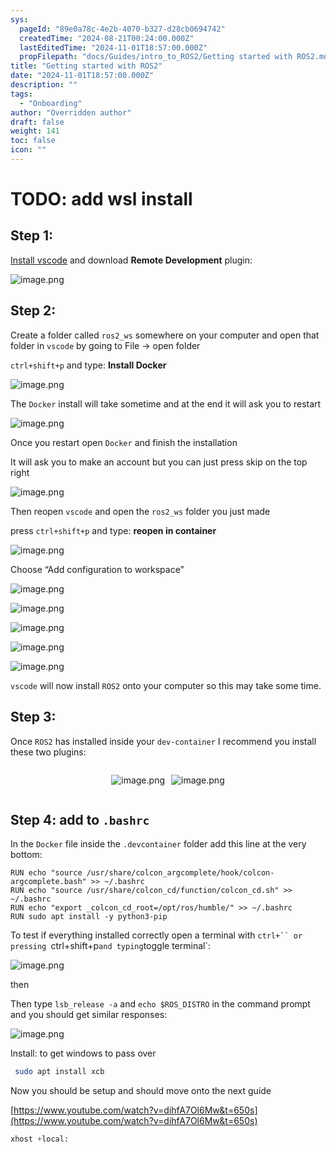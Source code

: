 ```yaml
---
sys:
  pageId: "89e0a78c-4e2b-4070-b327-d28cb0694742"
  createdTime: "2024-08-21T00:24:00.000Z"
  lastEditedTime: "2024-11-01T18:57:00.000Z"
  propFilepath: "docs/Guides/intro_to_ROS2/Getting started with ROS2.md"
title: "Getting started with ROS2"
date: "2024-11-01T18:57:00.000Z"
description: ""
tags:
  - "Onboarding"
author: "Overridden author"
draft: false
weight: 141
toc: false
icon: ""
---
```


# TODO: add wsl install

## Step 1:

[Install vscode](https://code.visualstudio.com/download) and download **Remote Development** plugin:

![image.png](https://prod-files-secure.s3.us-west-2.amazonaws.com/d518164a-d88e-44d1-a4ee-3adb3bd8bce0/efb52993-1881-4a40-b95e-6f020334f022/image.png?X-Amz-Algorithm=AWS4-HMAC-SHA256&X-Amz-Content-Sha256=UNSIGNED-PAYLOAD&X-Amz-Credential=ASIAZI2LB4663NS7ZGPO%2F20250504%2Fus-west-2%2Fs3%2Faws4_request&X-Amz-Date=20250504T170407Z&X-Amz-Expires=3600&X-Amz-Security-Token=IQoJb3JpZ2luX2VjEG8aCXVzLXdlc3QtMiJHMEUCIQC9ny6UepOO4001AQAf8RVvUBPAyXShF719tOYMKX3QwgIgVlSEY%2F8h0Ux1dVVlG0v4TFbWKUfUXXx3hjIvJiXp6uEq%2FwMIGBAAGgw2Mzc0MjMxODM4MDUiDHMm0aCkwpZOCY3umSrcA9biYyvvCHWnjU8jifkQiV3iQpooc1W6eW85P%2FT5p1yx%2Bfg5lldzVGI6Hi6ehAtG%2FkpBlaGGHnpL5OiOFcb8SQsJ1ViCSCVgBSMyhrT21cym%2FvK6CetqWSH2V2BuCIocYEePvEefbxu%2FDye%2Fze8gXbMxOTjohvl0nyrhE%2Bsx1fYz04e8o%2FoSpsqIg2oY16waYk%2FKNsgGruque89LKOCkDb2u4ZR3atexU9eXDdV3WMYFJOYkbG4x39kll8fFNe1Q%2BwkPO1jpq20XWrXIYIDVX%2Fa5h4B7lzyEhwzMdUDdZqLch%2FG0si%2Fb32R%2BhLBPln%2BhVCkXrbZNpWcDtc8sHE%2BIXzkvm%2B7ETaTlikQxt7Z2U52FVTd4gRDJ%2FJOKGYuAnsdRBIHbsosOipKDDZM46IgKIzfILz9LaJd3wzrQsfquUtvmKJrYZ5yoY%2BZe9m8ubyqUBp1BVpAPl%2Bj0tTJGm5Pd86Qg6FQcO4vF4HnTpbq%2F7qBt5sQlMhBAwBhuueZCTDW%2B9aF5DHXo7%2BVtZ9TF5Itiu8gbbTxpHlAD9XcI9uuOKz95rrU2%2BADPyx88AwmehGkGjAoed2I3%2BHxlC8OWLxV06JbkLKKlcPDiE30mk4B5jNncIktJC2Mu7e5QZU20MISI3sAGOqUB8a2dz%2BX3HWELD0oMVzz3w2gZwjvLkoQe%2B%2FRDGElViVLsq7jRnyg9B%2FmgcNTFqluzgbZsv1raBc40S21FsJQ89o%2FFxl8NTb1A4PiDG%2FkVZV4JEAm6RZy5UF%2BJ4yfDbqK17EyItp1uV9yOwKwBAx6cNfgkXA15Kl6Kc0Hk5ERXnCv8AZnp7TTUluVyjKge3PEn7eGSCIxd%2Bk4bbxtSmP4huZVuNPXe&X-Amz-Signature=8c5623e85688206050ffd4990ba8d208414f973e0a4480243b89d046dbfc55bd&X-Amz-SignedHeaders=host&x-id=GetObject)

## Step 2:

Create a folder called `ros2_ws` somewhere on your computer and open that folder in `vscode` by going to File → open folder 

`ctrl+shift+p` and type: **Install Docker**

![image.png](https://prod-files-secure.s3.us-west-2.amazonaws.com/d518164a-d88e-44d1-a4ee-3adb3bd8bce0/2269dc0e-1cd5-47ff-bceb-c04ad9b2eab0/image.png?X-Amz-Algorithm=AWS4-HMAC-SHA256&X-Amz-Content-Sha256=UNSIGNED-PAYLOAD&X-Amz-Credential=ASIAZI2LB4663NS7ZGPO%2F20250504%2Fus-west-2%2Fs3%2Faws4_request&X-Amz-Date=20250504T170407Z&X-Amz-Expires=3600&X-Amz-Security-Token=IQoJb3JpZ2luX2VjEG8aCXVzLXdlc3QtMiJHMEUCIQC9ny6UepOO4001AQAf8RVvUBPAyXShF719tOYMKX3QwgIgVlSEY%2F8h0Ux1dVVlG0v4TFbWKUfUXXx3hjIvJiXp6uEq%2FwMIGBAAGgw2Mzc0MjMxODM4MDUiDHMm0aCkwpZOCY3umSrcA9biYyvvCHWnjU8jifkQiV3iQpooc1W6eW85P%2FT5p1yx%2Bfg5lldzVGI6Hi6ehAtG%2FkpBlaGGHnpL5OiOFcb8SQsJ1ViCSCVgBSMyhrT21cym%2FvK6CetqWSH2V2BuCIocYEePvEefbxu%2FDye%2Fze8gXbMxOTjohvl0nyrhE%2Bsx1fYz04e8o%2FoSpsqIg2oY16waYk%2FKNsgGruque89LKOCkDb2u4ZR3atexU9eXDdV3WMYFJOYkbG4x39kll8fFNe1Q%2BwkPO1jpq20XWrXIYIDVX%2Fa5h4B7lzyEhwzMdUDdZqLch%2FG0si%2Fb32R%2BhLBPln%2BhVCkXrbZNpWcDtc8sHE%2BIXzkvm%2B7ETaTlikQxt7Z2U52FVTd4gRDJ%2FJOKGYuAnsdRBIHbsosOipKDDZM46IgKIzfILz9LaJd3wzrQsfquUtvmKJrYZ5yoY%2BZe9m8ubyqUBp1BVpAPl%2Bj0tTJGm5Pd86Qg6FQcO4vF4HnTpbq%2F7qBt5sQlMhBAwBhuueZCTDW%2B9aF5DHXo7%2BVtZ9TF5Itiu8gbbTxpHlAD9XcI9uuOKz95rrU2%2BADPyx88AwmehGkGjAoed2I3%2BHxlC8OWLxV06JbkLKKlcPDiE30mk4B5jNncIktJC2Mu7e5QZU20MISI3sAGOqUB8a2dz%2BX3HWELD0oMVzz3w2gZwjvLkoQe%2B%2FRDGElViVLsq7jRnyg9B%2FmgcNTFqluzgbZsv1raBc40S21FsJQ89o%2FFxl8NTb1A4PiDG%2FkVZV4JEAm6RZy5UF%2BJ4yfDbqK17EyItp1uV9yOwKwBAx6cNfgkXA15Kl6Kc0Hk5ERXnCv8AZnp7TTUluVyjKge3PEn7eGSCIxd%2Bk4bbxtSmP4huZVuNPXe&X-Amz-Signature=f82fc9da0982d0c3157c842c649785862b355bb9f08a95899dd0508f3bb049a3&X-Amz-SignedHeaders=host&x-id=GetObject)

The `Docker` install will take sometime and at the end it will ask you to restart

![image.png](https://prod-files-secure.s3.us-west-2.amazonaws.com/d518164a-d88e-44d1-a4ee-3adb3bd8bce0/ed233f78-be33-4b1f-b89c-9c346c0e961e/image.png?X-Amz-Algorithm=AWS4-HMAC-SHA256&X-Amz-Content-Sha256=UNSIGNED-PAYLOAD&X-Amz-Credential=ASIAZI2LB4663NS7ZGPO%2F20250504%2Fus-west-2%2Fs3%2Faws4_request&X-Amz-Date=20250504T170407Z&X-Amz-Expires=3600&X-Amz-Security-Token=IQoJb3JpZ2luX2VjEG8aCXVzLXdlc3QtMiJHMEUCIQC9ny6UepOO4001AQAf8RVvUBPAyXShF719tOYMKX3QwgIgVlSEY%2F8h0Ux1dVVlG0v4TFbWKUfUXXx3hjIvJiXp6uEq%2FwMIGBAAGgw2Mzc0MjMxODM4MDUiDHMm0aCkwpZOCY3umSrcA9biYyvvCHWnjU8jifkQiV3iQpooc1W6eW85P%2FT5p1yx%2Bfg5lldzVGI6Hi6ehAtG%2FkpBlaGGHnpL5OiOFcb8SQsJ1ViCSCVgBSMyhrT21cym%2FvK6CetqWSH2V2BuCIocYEePvEefbxu%2FDye%2Fze8gXbMxOTjohvl0nyrhE%2Bsx1fYz04e8o%2FoSpsqIg2oY16waYk%2FKNsgGruque89LKOCkDb2u4ZR3atexU9eXDdV3WMYFJOYkbG4x39kll8fFNe1Q%2BwkPO1jpq20XWrXIYIDVX%2Fa5h4B7lzyEhwzMdUDdZqLch%2FG0si%2Fb32R%2BhLBPln%2BhVCkXrbZNpWcDtc8sHE%2BIXzkvm%2B7ETaTlikQxt7Z2U52FVTd4gRDJ%2FJOKGYuAnsdRBIHbsosOipKDDZM46IgKIzfILz9LaJd3wzrQsfquUtvmKJrYZ5yoY%2BZe9m8ubyqUBp1BVpAPl%2Bj0tTJGm5Pd86Qg6FQcO4vF4HnTpbq%2F7qBt5sQlMhBAwBhuueZCTDW%2B9aF5DHXo7%2BVtZ9TF5Itiu8gbbTxpHlAD9XcI9uuOKz95rrU2%2BADPyx88AwmehGkGjAoed2I3%2BHxlC8OWLxV06JbkLKKlcPDiE30mk4B5jNncIktJC2Mu7e5QZU20MISI3sAGOqUB8a2dz%2BX3HWELD0oMVzz3w2gZwjvLkoQe%2B%2FRDGElViVLsq7jRnyg9B%2FmgcNTFqluzgbZsv1raBc40S21FsJQ89o%2FFxl8NTb1A4PiDG%2FkVZV4JEAm6RZy5UF%2BJ4yfDbqK17EyItp1uV9yOwKwBAx6cNfgkXA15Kl6Kc0Hk5ERXnCv8AZnp7TTUluVyjKge3PEn7eGSCIxd%2Bk4bbxtSmP4huZVuNPXe&X-Amz-Signature=b2abdd7b2ea27d6e7f5b98468525fb1b97686f3f2c24618c7b1aeb479e5ee64c&X-Amz-SignedHeaders=host&x-id=GetObject)

Once you restart open `Docker` and finish the installation

It will ask you to make an account but you can just press skip on the top right

![image.png](https://prod-files-secure.s3.us-west-2.amazonaws.com/d518164a-d88e-44d1-a4ee-3adb3bd8bce0/21010ad9-1659-4fd9-9f59-9932a09b2a3d/image.png?X-Amz-Algorithm=AWS4-HMAC-SHA256&X-Amz-Content-Sha256=UNSIGNED-PAYLOAD&X-Amz-Credential=ASIAZI2LB4663NS7ZGPO%2F20250504%2Fus-west-2%2Fs3%2Faws4_request&X-Amz-Date=20250504T170407Z&X-Amz-Expires=3600&X-Amz-Security-Token=IQoJb3JpZ2luX2VjEG8aCXVzLXdlc3QtMiJHMEUCIQC9ny6UepOO4001AQAf8RVvUBPAyXShF719tOYMKX3QwgIgVlSEY%2F8h0Ux1dVVlG0v4TFbWKUfUXXx3hjIvJiXp6uEq%2FwMIGBAAGgw2Mzc0MjMxODM4MDUiDHMm0aCkwpZOCY3umSrcA9biYyvvCHWnjU8jifkQiV3iQpooc1W6eW85P%2FT5p1yx%2Bfg5lldzVGI6Hi6ehAtG%2FkpBlaGGHnpL5OiOFcb8SQsJ1ViCSCVgBSMyhrT21cym%2FvK6CetqWSH2V2BuCIocYEePvEefbxu%2FDye%2Fze8gXbMxOTjohvl0nyrhE%2Bsx1fYz04e8o%2FoSpsqIg2oY16waYk%2FKNsgGruque89LKOCkDb2u4ZR3atexU9eXDdV3WMYFJOYkbG4x39kll8fFNe1Q%2BwkPO1jpq20XWrXIYIDVX%2Fa5h4B7lzyEhwzMdUDdZqLch%2FG0si%2Fb32R%2BhLBPln%2BhVCkXrbZNpWcDtc8sHE%2BIXzkvm%2B7ETaTlikQxt7Z2U52FVTd4gRDJ%2FJOKGYuAnsdRBIHbsosOipKDDZM46IgKIzfILz9LaJd3wzrQsfquUtvmKJrYZ5yoY%2BZe9m8ubyqUBp1BVpAPl%2Bj0tTJGm5Pd86Qg6FQcO4vF4HnTpbq%2F7qBt5sQlMhBAwBhuueZCTDW%2B9aF5DHXo7%2BVtZ9TF5Itiu8gbbTxpHlAD9XcI9uuOKz95rrU2%2BADPyx88AwmehGkGjAoed2I3%2BHxlC8OWLxV06JbkLKKlcPDiE30mk4B5jNncIktJC2Mu7e5QZU20MISI3sAGOqUB8a2dz%2BX3HWELD0oMVzz3w2gZwjvLkoQe%2B%2FRDGElViVLsq7jRnyg9B%2FmgcNTFqluzgbZsv1raBc40S21FsJQ89o%2FFxl8NTb1A4PiDG%2FkVZV4JEAm6RZy5UF%2BJ4yfDbqK17EyItp1uV9yOwKwBAx6cNfgkXA15Kl6Kc0Hk5ERXnCv8AZnp7TTUluVyjKge3PEn7eGSCIxd%2Bk4bbxtSmP4huZVuNPXe&X-Amz-Signature=28df61075c012672421e6ed011167530eca1a42dfb877a249e98f547b0211bd3&X-Amz-SignedHeaders=host&x-id=GetObject)

Then reopen `vscode` and open the `ros2_ws` folder you just made

press `ctrl+shift+p` and type: **reopen in container**

![image.png](https://prod-files-secure.s3.us-west-2.amazonaws.com/d518164a-d88e-44d1-a4ee-3adb3bd8bce0/4e93b8c2-41ad-488c-8095-c74205196118/image.png?X-Amz-Algorithm=AWS4-HMAC-SHA256&X-Amz-Content-Sha256=UNSIGNED-PAYLOAD&X-Amz-Credential=ASIAZI2LB4663NS7ZGPO%2F20250504%2Fus-west-2%2Fs3%2Faws4_request&X-Amz-Date=20250504T170407Z&X-Amz-Expires=3600&X-Amz-Security-Token=IQoJb3JpZ2luX2VjEG8aCXVzLXdlc3QtMiJHMEUCIQC9ny6UepOO4001AQAf8RVvUBPAyXShF719tOYMKX3QwgIgVlSEY%2F8h0Ux1dVVlG0v4TFbWKUfUXXx3hjIvJiXp6uEq%2FwMIGBAAGgw2Mzc0MjMxODM4MDUiDHMm0aCkwpZOCY3umSrcA9biYyvvCHWnjU8jifkQiV3iQpooc1W6eW85P%2FT5p1yx%2Bfg5lldzVGI6Hi6ehAtG%2FkpBlaGGHnpL5OiOFcb8SQsJ1ViCSCVgBSMyhrT21cym%2FvK6CetqWSH2V2BuCIocYEePvEefbxu%2FDye%2Fze8gXbMxOTjohvl0nyrhE%2Bsx1fYz04e8o%2FoSpsqIg2oY16waYk%2FKNsgGruque89LKOCkDb2u4ZR3atexU9eXDdV3WMYFJOYkbG4x39kll8fFNe1Q%2BwkPO1jpq20XWrXIYIDVX%2Fa5h4B7lzyEhwzMdUDdZqLch%2FG0si%2Fb32R%2BhLBPln%2BhVCkXrbZNpWcDtc8sHE%2BIXzkvm%2B7ETaTlikQxt7Z2U52FVTd4gRDJ%2FJOKGYuAnsdRBIHbsosOipKDDZM46IgKIzfILz9LaJd3wzrQsfquUtvmKJrYZ5yoY%2BZe9m8ubyqUBp1BVpAPl%2Bj0tTJGm5Pd86Qg6FQcO4vF4HnTpbq%2F7qBt5sQlMhBAwBhuueZCTDW%2B9aF5DHXo7%2BVtZ9TF5Itiu8gbbTxpHlAD9XcI9uuOKz95rrU2%2BADPyx88AwmehGkGjAoed2I3%2BHxlC8OWLxV06JbkLKKlcPDiE30mk4B5jNncIktJC2Mu7e5QZU20MISI3sAGOqUB8a2dz%2BX3HWELD0oMVzz3w2gZwjvLkoQe%2B%2FRDGElViVLsq7jRnyg9B%2FmgcNTFqluzgbZsv1raBc40S21FsJQ89o%2FFxl8NTb1A4PiDG%2FkVZV4JEAm6RZy5UF%2BJ4yfDbqK17EyItp1uV9yOwKwBAx6cNfgkXA15Kl6Kc0Hk5ERXnCv8AZnp7TTUluVyjKge3PEn7eGSCIxd%2Bk4bbxtSmP4huZVuNPXe&X-Amz-Signature=f155e8a18ac2b122fd1fabaab69cd0a1f00ce6d2aee73030e6d6e3bac66c0358&X-Amz-SignedHeaders=host&x-id=GetObject)

Choose “Add configuration to workspace”

![image.png](https://prod-files-secure.s3.us-west-2.amazonaws.com/d518164a-d88e-44d1-a4ee-3adb3bd8bce0/9560b282-5060-4989-ba37-97e7b2c22476/image.png?X-Amz-Algorithm=AWS4-HMAC-SHA256&X-Amz-Content-Sha256=UNSIGNED-PAYLOAD&X-Amz-Credential=ASIAZI2LB4663NS7ZGPO%2F20250504%2Fus-west-2%2Fs3%2Faws4_request&X-Amz-Date=20250504T170407Z&X-Amz-Expires=3600&X-Amz-Security-Token=IQoJb3JpZ2luX2VjEG8aCXVzLXdlc3QtMiJHMEUCIQC9ny6UepOO4001AQAf8RVvUBPAyXShF719tOYMKX3QwgIgVlSEY%2F8h0Ux1dVVlG0v4TFbWKUfUXXx3hjIvJiXp6uEq%2FwMIGBAAGgw2Mzc0MjMxODM4MDUiDHMm0aCkwpZOCY3umSrcA9biYyvvCHWnjU8jifkQiV3iQpooc1W6eW85P%2FT5p1yx%2Bfg5lldzVGI6Hi6ehAtG%2FkpBlaGGHnpL5OiOFcb8SQsJ1ViCSCVgBSMyhrT21cym%2FvK6CetqWSH2V2BuCIocYEePvEefbxu%2FDye%2Fze8gXbMxOTjohvl0nyrhE%2Bsx1fYz04e8o%2FoSpsqIg2oY16waYk%2FKNsgGruque89LKOCkDb2u4ZR3atexU9eXDdV3WMYFJOYkbG4x39kll8fFNe1Q%2BwkPO1jpq20XWrXIYIDVX%2Fa5h4B7lzyEhwzMdUDdZqLch%2FG0si%2Fb32R%2BhLBPln%2BhVCkXrbZNpWcDtc8sHE%2BIXzkvm%2B7ETaTlikQxt7Z2U52FVTd4gRDJ%2FJOKGYuAnsdRBIHbsosOipKDDZM46IgKIzfILz9LaJd3wzrQsfquUtvmKJrYZ5yoY%2BZe9m8ubyqUBp1BVpAPl%2Bj0tTJGm5Pd86Qg6FQcO4vF4HnTpbq%2F7qBt5sQlMhBAwBhuueZCTDW%2B9aF5DHXo7%2BVtZ9TF5Itiu8gbbTxpHlAD9XcI9uuOKz95rrU2%2BADPyx88AwmehGkGjAoed2I3%2BHxlC8OWLxV06JbkLKKlcPDiE30mk4B5jNncIktJC2Mu7e5QZU20MISI3sAGOqUB8a2dz%2BX3HWELD0oMVzz3w2gZwjvLkoQe%2B%2FRDGElViVLsq7jRnyg9B%2FmgcNTFqluzgbZsv1raBc40S21FsJQ89o%2FFxl8NTb1A4PiDG%2FkVZV4JEAm6RZy5UF%2BJ4yfDbqK17EyItp1uV9yOwKwBAx6cNfgkXA15Kl6Kc0Hk5ERXnCv8AZnp7TTUluVyjKge3PEn7eGSCIxd%2Bk4bbxtSmP4huZVuNPXe&X-Amz-Signature=c2736211f0bdc2537c3d3d5da32379a68909398125874e6785e37bd577ef0886&X-Amz-SignedHeaders=host&x-id=GetObject)

![image.png](https://prod-files-secure.s3.us-west-2.amazonaws.com/d518164a-d88e-44d1-a4ee-3adb3bd8bce0/2ee63f81-886b-48e8-a553-dc6e5eac99e4/image.png?X-Amz-Algorithm=AWS4-HMAC-SHA256&X-Amz-Content-Sha256=UNSIGNED-PAYLOAD&X-Amz-Credential=ASIAZI2LB4663NS7ZGPO%2F20250504%2Fus-west-2%2Fs3%2Faws4_request&X-Amz-Date=20250504T170407Z&X-Amz-Expires=3600&X-Amz-Security-Token=IQoJb3JpZ2luX2VjEG8aCXVzLXdlc3QtMiJHMEUCIQC9ny6UepOO4001AQAf8RVvUBPAyXShF719tOYMKX3QwgIgVlSEY%2F8h0Ux1dVVlG0v4TFbWKUfUXXx3hjIvJiXp6uEq%2FwMIGBAAGgw2Mzc0MjMxODM4MDUiDHMm0aCkwpZOCY3umSrcA9biYyvvCHWnjU8jifkQiV3iQpooc1W6eW85P%2FT5p1yx%2Bfg5lldzVGI6Hi6ehAtG%2FkpBlaGGHnpL5OiOFcb8SQsJ1ViCSCVgBSMyhrT21cym%2FvK6CetqWSH2V2BuCIocYEePvEefbxu%2FDye%2Fze8gXbMxOTjohvl0nyrhE%2Bsx1fYz04e8o%2FoSpsqIg2oY16waYk%2FKNsgGruque89LKOCkDb2u4ZR3atexU9eXDdV3WMYFJOYkbG4x39kll8fFNe1Q%2BwkPO1jpq20XWrXIYIDVX%2Fa5h4B7lzyEhwzMdUDdZqLch%2FG0si%2Fb32R%2BhLBPln%2BhVCkXrbZNpWcDtc8sHE%2BIXzkvm%2B7ETaTlikQxt7Z2U52FVTd4gRDJ%2FJOKGYuAnsdRBIHbsosOipKDDZM46IgKIzfILz9LaJd3wzrQsfquUtvmKJrYZ5yoY%2BZe9m8ubyqUBp1BVpAPl%2Bj0tTJGm5Pd86Qg6FQcO4vF4HnTpbq%2F7qBt5sQlMhBAwBhuueZCTDW%2B9aF5DHXo7%2BVtZ9TF5Itiu8gbbTxpHlAD9XcI9uuOKz95rrU2%2BADPyx88AwmehGkGjAoed2I3%2BHxlC8OWLxV06JbkLKKlcPDiE30mk4B5jNncIktJC2Mu7e5QZU20MISI3sAGOqUB8a2dz%2BX3HWELD0oMVzz3w2gZwjvLkoQe%2B%2FRDGElViVLsq7jRnyg9B%2FmgcNTFqluzgbZsv1raBc40S21FsJQ89o%2FFxl8NTb1A4PiDG%2FkVZV4JEAm6RZy5UF%2BJ4yfDbqK17EyItp1uV9yOwKwBAx6cNfgkXA15Kl6Kc0Hk5ERXnCv8AZnp7TTUluVyjKge3PEn7eGSCIxd%2Bk4bbxtSmP4huZVuNPXe&X-Amz-Signature=40e04efd4798f0ca24cb4933ab7ec4fc988bb5915bafe36c4e13da9c87ce7d34&X-Amz-SignedHeaders=host&x-id=GetObject)

![image.png](https://prod-files-secure.s3.us-west-2.amazonaws.com/d518164a-d88e-44d1-a4ee-3adb3bd8bce0/ae1580b2-b048-407e-aed9-b584224a7a04/image.png?X-Amz-Algorithm=AWS4-HMAC-SHA256&X-Amz-Content-Sha256=UNSIGNED-PAYLOAD&X-Amz-Credential=ASIAZI2LB4663NS7ZGPO%2F20250504%2Fus-west-2%2Fs3%2Faws4_request&X-Amz-Date=20250504T170407Z&X-Amz-Expires=3600&X-Amz-Security-Token=IQoJb3JpZ2luX2VjEG8aCXVzLXdlc3QtMiJHMEUCIQC9ny6UepOO4001AQAf8RVvUBPAyXShF719tOYMKX3QwgIgVlSEY%2F8h0Ux1dVVlG0v4TFbWKUfUXXx3hjIvJiXp6uEq%2FwMIGBAAGgw2Mzc0MjMxODM4MDUiDHMm0aCkwpZOCY3umSrcA9biYyvvCHWnjU8jifkQiV3iQpooc1W6eW85P%2FT5p1yx%2Bfg5lldzVGI6Hi6ehAtG%2FkpBlaGGHnpL5OiOFcb8SQsJ1ViCSCVgBSMyhrT21cym%2FvK6CetqWSH2V2BuCIocYEePvEefbxu%2FDye%2Fze8gXbMxOTjohvl0nyrhE%2Bsx1fYz04e8o%2FoSpsqIg2oY16waYk%2FKNsgGruque89LKOCkDb2u4ZR3atexU9eXDdV3WMYFJOYkbG4x39kll8fFNe1Q%2BwkPO1jpq20XWrXIYIDVX%2Fa5h4B7lzyEhwzMdUDdZqLch%2FG0si%2Fb32R%2BhLBPln%2BhVCkXrbZNpWcDtc8sHE%2BIXzkvm%2B7ETaTlikQxt7Z2U52FVTd4gRDJ%2FJOKGYuAnsdRBIHbsosOipKDDZM46IgKIzfILz9LaJd3wzrQsfquUtvmKJrYZ5yoY%2BZe9m8ubyqUBp1BVpAPl%2Bj0tTJGm5Pd86Qg6FQcO4vF4HnTpbq%2F7qBt5sQlMhBAwBhuueZCTDW%2B9aF5DHXo7%2BVtZ9TF5Itiu8gbbTxpHlAD9XcI9uuOKz95rrU2%2BADPyx88AwmehGkGjAoed2I3%2BHxlC8OWLxV06JbkLKKlcPDiE30mk4B5jNncIktJC2Mu7e5QZU20MISI3sAGOqUB8a2dz%2BX3HWELD0oMVzz3w2gZwjvLkoQe%2B%2FRDGElViVLsq7jRnyg9B%2FmgcNTFqluzgbZsv1raBc40S21FsJQ89o%2FFxl8NTb1A4PiDG%2FkVZV4JEAm6RZy5UF%2BJ4yfDbqK17EyItp1uV9yOwKwBAx6cNfgkXA15Kl6Kc0Hk5ERXnCv8AZnp7TTUluVyjKge3PEn7eGSCIxd%2Bk4bbxtSmP4huZVuNPXe&X-Amz-Signature=f8cae44e0f72540a2e14c9b5b5435464efd265e7d1e95748f9e7fef8e061f070&X-Amz-SignedHeaders=host&x-id=GetObject)

![image.png](https://prod-files-secure.s3.us-west-2.amazonaws.com/d518164a-d88e-44d1-a4ee-3adb3bd8bce0/53255b28-f75e-430f-b9e3-c0ac8577e42b/image.png?X-Amz-Algorithm=AWS4-HMAC-SHA256&X-Amz-Content-Sha256=UNSIGNED-PAYLOAD&X-Amz-Credential=ASIAZI2LB4663NS7ZGPO%2F20250504%2Fus-west-2%2Fs3%2Faws4_request&X-Amz-Date=20250504T170407Z&X-Amz-Expires=3600&X-Amz-Security-Token=IQoJb3JpZ2luX2VjEG8aCXVzLXdlc3QtMiJHMEUCIQC9ny6UepOO4001AQAf8RVvUBPAyXShF719tOYMKX3QwgIgVlSEY%2F8h0Ux1dVVlG0v4TFbWKUfUXXx3hjIvJiXp6uEq%2FwMIGBAAGgw2Mzc0MjMxODM4MDUiDHMm0aCkwpZOCY3umSrcA9biYyvvCHWnjU8jifkQiV3iQpooc1W6eW85P%2FT5p1yx%2Bfg5lldzVGI6Hi6ehAtG%2FkpBlaGGHnpL5OiOFcb8SQsJ1ViCSCVgBSMyhrT21cym%2FvK6CetqWSH2V2BuCIocYEePvEefbxu%2FDye%2Fze8gXbMxOTjohvl0nyrhE%2Bsx1fYz04e8o%2FoSpsqIg2oY16waYk%2FKNsgGruque89LKOCkDb2u4ZR3atexU9eXDdV3WMYFJOYkbG4x39kll8fFNe1Q%2BwkPO1jpq20XWrXIYIDVX%2Fa5h4B7lzyEhwzMdUDdZqLch%2FG0si%2Fb32R%2BhLBPln%2BhVCkXrbZNpWcDtc8sHE%2BIXzkvm%2B7ETaTlikQxt7Z2U52FVTd4gRDJ%2FJOKGYuAnsdRBIHbsosOipKDDZM46IgKIzfILz9LaJd3wzrQsfquUtvmKJrYZ5yoY%2BZe9m8ubyqUBp1BVpAPl%2Bj0tTJGm5Pd86Qg6FQcO4vF4HnTpbq%2F7qBt5sQlMhBAwBhuueZCTDW%2B9aF5DHXo7%2BVtZ9TF5Itiu8gbbTxpHlAD9XcI9uuOKz95rrU2%2BADPyx88AwmehGkGjAoed2I3%2BHxlC8OWLxV06JbkLKKlcPDiE30mk4B5jNncIktJC2Mu7e5QZU20MISI3sAGOqUB8a2dz%2BX3HWELD0oMVzz3w2gZwjvLkoQe%2B%2FRDGElViVLsq7jRnyg9B%2FmgcNTFqluzgbZsv1raBc40S21FsJQ89o%2FFxl8NTb1A4PiDG%2FkVZV4JEAm6RZy5UF%2BJ4yfDbqK17EyItp1uV9yOwKwBAx6cNfgkXA15Kl6Kc0Hk5ERXnCv8AZnp7TTUluVyjKge3PEn7eGSCIxd%2Bk4bbxtSmP4huZVuNPXe&X-Amz-Signature=517c9500301a6aaf8599e22bd452cae2de0916001d6a2236f2350eaef788b868&X-Amz-SignedHeaders=host&x-id=GetObject)

![image.png](https://prod-files-secure.s3.us-west-2.amazonaws.com/d518164a-d88e-44d1-a4ee-3adb3bd8bce0/7c562767-5af9-4ffb-97d1-327bcdf4ee00/image.png?X-Amz-Algorithm=AWS4-HMAC-SHA256&X-Amz-Content-Sha256=UNSIGNED-PAYLOAD&X-Amz-Credential=ASIAZI2LB4663NS7ZGPO%2F20250504%2Fus-west-2%2Fs3%2Faws4_request&X-Amz-Date=20250504T170407Z&X-Amz-Expires=3600&X-Amz-Security-Token=IQoJb3JpZ2luX2VjEG8aCXVzLXdlc3QtMiJHMEUCIQC9ny6UepOO4001AQAf8RVvUBPAyXShF719tOYMKX3QwgIgVlSEY%2F8h0Ux1dVVlG0v4TFbWKUfUXXx3hjIvJiXp6uEq%2FwMIGBAAGgw2Mzc0MjMxODM4MDUiDHMm0aCkwpZOCY3umSrcA9biYyvvCHWnjU8jifkQiV3iQpooc1W6eW85P%2FT5p1yx%2Bfg5lldzVGI6Hi6ehAtG%2FkpBlaGGHnpL5OiOFcb8SQsJ1ViCSCVgBSMyhrT21cym%2FvK6CetqWSH2V2BuCIocYEePvEefbxu%2FDye%2Fze8gXbMxOTjohvl0nyrhE%2Bsx1fYz04e8o%2FoSpsqIg2oY16waYk%2FKNsgGruque89LKOCkDb2u4ZR3atexU9eXDdV3WMYFJOYkbG4x39kll8fFNe1Q%2BwkPO1jpq20XWrXIYIDVX%2Fa5h4B7lzyEhwzMdUDdZqLch%2FG0si%2Fb32R%2BhLBPln%2BhVCkXrbZNpWcDtc8sHE%2BIXzkvm%2B7ETaTlikQxt7Z2U52FVTd4gRDJ%2FJOKGYuAnsdRBIHbsosOipKDDZM46IgKIzfILz9LaJd3wzrQsfquUtvmKJrYZ5yoY%2BZe9m8ubyqUBp1BVpAPl%2Bj0tTJGm5Pd86Qg6FQcO4vF4HnTpbq%2F7qBt5sQlMhBAwBhuueZCTDW%2B9aF5DHXo7%2BVtZ9TF5Itiu8gbbTxpHlAD9XcI9uuOKz95rrU2%2BADPyx88AwmehGkGjAoed2I3%2BHxlC8OWLxV06JbkLKKlcPDiE30mk4B5jNncIktJC2Mu7e5QZU20MISI3sAGOqUB8a2dz%2BX3HWELD0oMVzz3w2gZwjvLkoQe%2B%2FRDGElViVLsq7jRnyg9B%2FmgcNTFqluzgbZsv1raBc40S21FsJQ89o%2FFxl8NTb1A4PiDG%2FkVZV4JEAm6RZy5UF%2BJ4yfDbqK17EyItp1uV9yOwKwBAx6cNfgkXA15Kl6Kc0Hk5ERXnCv8AZnp7TTUluVyjKge3PEn7eGSCIxd%2Bk4bbxtSmP4huZVuNPXe&X-Amz-Signature=38628171acf5ff8b226cd310014591fbec2f066385c140a7fd4e8489546b5db2&X-Amz-SignedHeaders=host&x-id=GetObject)

`vscode` will now install `ROS2` onto your computer so this may take some time.

## Step 3:

Once `ROS2` has installed inside your `dev-container` I recommend you install these two plugins:

<div style="display: flex;flex-direction: row; column-gap:10px; max-width: 630px;justify-content: center;">
<div>

![image.png](https://prod-files-secure.s3.us-west-2.amazonaws.com/d518164a-d88e-44d1-a4ee-3adb3bd8bce0/3fc3d550-5a54-4ba1-ba6b-faa01cdb7369/image.png?X-Amz-Algorithm=AWS4-HMAC-SHA256&X-Amz-Content-Sha256=UNSIGNED-PAYLOAD&X-Amz-Credential=ASIAZI2LB466YYJ47E45%2F20250504%2Fus-west-2%2Fs3%2Faws4_request&X-Amz-Date=20250504T170409Z&X-Amz-Expires=3600&X-Amz-Security-Token=IQoJb3JpZ2luX2VjEG8aCXVzLXdlc3QtMiJHMEUCIQD%2Bj%2BWZQhY1J1hQUSGx0e27E%2BlhvsrUGx%2BXXjb0BGoc9wIgIP%2F9JtATM%2FHWF4eQcy%2BNc4IqleUjUTEsfsgu6yplyIcq%2FwMIGBAAGgw2Mzc0MjMxODM4MDUiDFXXM10YGi3zLXWimircA5zAUpccF7%2FXFPvoaOt9DBvo9ZyJFOjCo5sd1aWYvv4%2Bw96%2FgTIQvJh0irGIU8f5wsdDFy2nq6L%2FExDHx2KsvlgMYHLKRrhX%2FqLYdH%2BqcnjkeYfi2ru%2BZXUM3oVKHhF4Uwy%2FYoeeKJdW7av2ythWP1Wc9HtzeDTkfFnHSYWXPoQOQnbixBgm4BWjsMNh6O8HaJccsRyDDmD%2BX3hWN%2BrSK0KlgFvXMslmxVs8owiKXjqqH4DBr0jUyeTeaNwZlJe0224nS10XQoS8jhkaOK9udXvFWsfw8PeXsMtjKmJWT4SWBstS8P0AYNhgpyAogyVTztMtMZ29yNGRFRnAz%2FrIWaITSbrFnC0WueNcTsC6WmzY4kFFyQDooBquW08OMR1%2FTyzby0npHUIQVMr%2FNYa6H4JLpKivTNvAF5dccGeLNRGS41Yrhfi7VQALcrGM%2BXAKhRbUO1f4qgMuBZ1j%2BbVi1k%2Bfrdg3EZtxygtfYIKe5QuBXkwALco63nSmnTzQvpRZXQSFMpe%2FplNVTQkIiaEtlERYPLKhFfvt%2FvG6zku4VDc0LMfljTWYnVUonqtetXKursQI0mNOw96tULbJbost%2BUyzVyRd6FLAo%2FMTSjfEaiD%2BFfKXoDAJwzOClDueMKaI3sAGOqUBv6AumQsqAG5WZcilpzhCZDQxeAOuAbpt%2FLGAWwGQVvOLYpTVYJVa6A52oUluFRNRQcr8ngudpEbTexyz0BJe0AxZZ%2Fuzx%2BRmCR1pYHyprVgrFNltUX5fM4wGSvgYIDZvxvE9pi530UqNjhW%2Fya77GBXA4Fd8NVzfcDdSO8y8%2B5wy8x3yvNVX9NzXjiLMDmuDAoOa5E7%2BGT6wsxmmqecfG9TSLsJA&X-Amz-Signature=8a077230ef7c793d065fb53f8da39a770476479cf3dcee05587bedf3d3b436e8&X-Amz-SignedHeaders=host&x-id=GetObject)

</div>
<div>

![image.png](https://prod-files-secure.s3.us-west-2.amazonaws.com/d518164a-d88e-44d1-a4ee-3adb3bd8bce0/d994cc66-13c2-4093-a5a3-f84cf4601a82/image.png?X-Amz-Algorithm=AWS4-HMAC-SHA256&X-Amz-Content-Sha256=UNSIGNED-PAYLOAD&X-Amz-Credential=ASIAZI2LB466WWGOZ7UQ%2F20250504%2Fus-west-2%2Fs3%2Faws4_request&X-Amz-Date=20250504T170410Z&X-Amz-Expires=3600&X-Amz-Security-Token=IQoJb3JpZ2luX2VjEG8aCXVzLXdlc3QtMiJIMEYCIQD6BLK2M0bJ6CVDkj%2B%2F5ospKIyv4y59iOltd%2BHlhLfe5wIhAPV41%2BHnx9exKbtZCdmQN6NRkyT2r4mv7HA8NaBsTodjKv8DCBgQABoMNjM3NDIzMTgzODA1Igyy1CfCkQ34Q1zRscgq3AOGBYwGgQ8sEphNxKhufzmNzD5Suvq0eDI4jXmCQ0TcYtABLeW%2FmXkCyKld%2BPWkAUQtSkK8r%2BoUB31ib%2B%2B%2B%2FAWHwkMjjM%2FBu0SRdepfYf4%2B%2FoY9RO0nh9qdYJrZVEi7%2ByZz55zeVfyp6KF%2Fxvn66shKXXrue3W4MOPcrZiwwXCXX6oqU3iKd%2F6JPkTOpmkhQoq%2B7RA%2BH%2Fkv9p3OcbTLkf3Dcty3iM7KTDvV6gZSZ3saw%2F0NMFgZRz2V2IpBlpZAKy23M8Q9vXjp9MXZL8jqFiyFMbQjMpf0Qt4sIscu2mpb%2FfIh7%2BWt77n4Ec5F%2Ff0jDgv5xDDIpZzInPeJvqhgD5%2B6fG0Sj%2FbiXfdAKxUysMjfP1hVbMwT7AP39UDO5fpal7aNhdARuGju%2FHxWCiLubp98iXAcN4dwchQPzskKGkR5KeCboHZ1bWAX%2BASaRiP%2F8kODW8IMd0Oj1lULhXwSKn5OtOGtGgl6DS%2FlTYxg5dEqqNdXO8tv3vKwERU75DE67AdaFLDZ1mvUxo4sKYT98MZGZNsI8q0OEYPXkoXpjLr1TJV7jBwAUa15UpssK8Y4qwx%2BNJguA%2FtskInY6lJzYq9EIghnSq8rcGy%2B%2BKBqewnRetsYM5Fhu%2BHaSTd1VDCriN7ABjqkAbOvBjRvdSV9jgFknO2oVMc4ygpjS%2F9SLPXAIo1VIuYN7IN1Yu96rSl6SwG3kOzBZGaKru%2B%2Fl5%2B1xaeo1kqy2ceGS9Il%2FjVzUu7NYJpG9gyE6KNX%2F299ik7yHkB5nRi6d%2Fq0S1UrHZGS5edoAxOCEeXDvhIKLHifDwKweK9lO3IgJ2RxhHeIgSodbSy9nHtgeD0ZzFe58I%2FfGyLfCtevjL3PXP8X&X-Amz-Signature=7697445e7bd852a3b967613dbed5128fba932c069349c30585019099a51a5cf5&X-Amz-SignedHeaders=host&x-id=GetObject)

</div>
</div>

## Step 4: add to `.bashrc`

In the `Docker` file inside the `.devcontainer` folder add this line at the very bottom: 

```docker
RUN echo "source /usr/share/colcon_argcomplete/hook/colcon-argcomplete.bash" >> ~/.bashrc
RUN echo "source /usr/share/colcon_cd/function/colcon_cd.sh" >> ~/.bashrc
RUN echo "export _colcon_cd_root=/opt/ros/humble/" >> ~/.bashrc
RUN sudo apt install -y python3-pip 
```

To test if everything installed correctly open a terminal with `ctrl+`` or pressing `ctrl+shift+p` and typing `toggle terminal`:

![image.png](https://prod-files-secure.s3.us-west-2.amazonaws.com/d518164a-d88e-44d1-a4ee-3adb3bd8bce0/6a4943d8-b04e-4c02-9a58-775f3384d1a5/image.png?X-Amz-Algorithm=AWS4-HMAC-SHA256&X-Amz-Content-Sha256=UNSIGNED-PAYLOAD&X-Amz-Credential=ASIAZI2LB4663NS7ZGPO%2F20250504%2Fus-west-2%2Fs3%2Faws4_request&X-Amz-Date=20250504T170407Z&X-Amz-Expires=3600&X-Amz-Security-Token=IQoJb3JpZ2luX2VjEG8aCXVzLXdlc3QtMiJHMEUCIQC9ny6UepOO4001AQAf8RVvUBPAyXShF719tOYMKX3QwgIgVlSEY%2F8h0Ux1dVVlG0v4TFbWKUfUXXx3hjIvJiXp6uEq%2FwMIGBAAGgw2Mzc0MjMxODM4MDUiDHMm0aCkwpZOCY3umSrcA9biYyvvCHWnjU8jifkQiV3iQpooc1W6eW85P%2FT5p1yx%2Bfg5lldzVGI6Hi6ehAtG%2FkpBlaGGHnpL5OiOFcb8SQsJ1ViCSCVgBSMyhrT21cym%2FvK6CetqWSH2V2BuCIocYEePvEefbxu%2FDye%2Fze8gXbMxOTjohvl0nyrhE%2Bsx1fYz04e8o%2FoSpsqIg2oY16waYk%2FKNsgGruque89LKOCkDb2u4ZR3atexU9eXDdV3WMYFJOYkbG4x39kll8fFNe1Q%2BwkPO1jpq20XWrXIYIDVX%2Fa5h4B7lzyEhwzMdUDdZqLch%2FG0si%2Fb32R%2BhLBPln%2BhVCkXrbZNpWcDtc8sHE%2BIXzkvm%2B7ETaTlikQxt7Z2U52FVTd4gRDJ%2FJOKGYuAnsdRBIHbsosOipKDDZM46IgKIzfILz9LaJd3wzrQsfquUtvmKJrYZ5yoY%2BZe9m8ubyqUBp1BVpAPl%2Bj0tTJGm5Pd86Qg6FQcO4vF4HnTpbq%2F7qBt5sQlMhBAwBhuueZCTDW%2B9aF5DHXo7%2BVtZ9TF5Itiu8gbbTxpHlAD9XcI9uuOKz95rrU2%2BADPyx88AwmehGkGjAoed2I3%2BHxlC8OWLxV06JbkLKKlcPDiE30mk4B5jNncIktJC2Mu7e5QZU20MISI3sAGOqUB8a2dz%2BX3HWELD0oMVzz3w2gZwjvLkoQe%2B%2FRDGElViVLsq7jRnyg9B%2FmgcNTFqluzgbZsv1raBc40S21FsJQ89o%2FFxl8NTb1A4PiDG%2FkVZV4JEAm6RZy5UF%2BJ4yfDbqK17EyItp1uV9yOwKwBAx6cNfgkXA15Kl6Kc0Hk5ERXnCv8AZnp7TTUluVyjKge3PEn7eGSCIxd%2Bk4bbxtSmP4huZVuNPXe&X-Amz-Signature=4231b461140e9046aeb10c1e6e2a888b4d6ba653e4a8f911b05ded8f2a62f472&X-Amz-SignedHeaders=host&x-id=GetObject)

then 

Then type `lsb_release -a` and `echo $ROS_DISTRO` in the command prompt and you should get similar responses:

![image.png](https://prod-files-secure.s3.us-west-2.amazonaws.com/d518164a-d88e-44d1-a4ee-3adb3bd8bce0/3e635dec-a805-4e85-8b9e-d000e5b71a4e/image.png?X-Amz-Algorithm=AWS4-HMAC-SHA256&X-Amz-Content-Sha256=UNSIGNED-PAYLOAD&X-Amz-Credential=ASIAZI2LB4663NS7ZGPO%2F20250504%2Fus-west-2%2Fs3%2Faws4_request&X-Amz-Date=20250504T170407Z&X-Amz-Expires=3600&X-Amz-Security-Token=IQoJb3JpZ2luX2VjEG8aCXVzLXdlc3QtMiJHMEUCIQC9ny6UepOO4001AQAf8RVvUBPAyXShF719tOYMKX3QwgIgVlSEY%2F8h0Ux1dVVlG0v4TFbWKUfUXXx3hjIvJiXp6uEq%2FwMIGBAAGgw2Mzc0MjMxODM4MDUiDHMm0aCkwpZOCY3umSrcA9biYyvvCHWnjU8jifkQiV3iQpooc1W6eW85P%2FT5p1yx%2Bfg5lldzVGI6Hi6ehAtG%2FkpBlaGGHnpL5OiOFcb8SQsJ1ViCSCVgBSMyhrT21cym%2FvK6CetqWSH2V2BuCIocYEePvEefbxu%2FDye%2Fze8gXbMxOTjohvl0nyrhE%2Bsx1fYz04e8o%2FoSpsqIg2oY16waYk%2FKNsgGruque89LKOCkDb2u4ZR3atexU9eXDdV3WMYFJOYkbG4x39kll8fFNe1Q%2BwkPO1jpq20XWrXIYIDVX%2Fa5h4B7lzyEhwzMdUDdZqLch%2FG0si%2Fb32R%2BhLBPln%2BhVCkXrbZNpWcDtc8sHE%2BIXzkvm%2B7ETaTlikQxt7Z2U52FVTd4gRDJ%2FJOKGYuAnsdRBIHbsosOipKDDZM46IgKIzfILz9LaJd3wzrQsfquUtvmKJrYZ5yoY%2BZe9m8ubyqUBp1BVpAPl%2Bj0tTJGm5Pd86Qg6FQcO4vF4HnTpbq%2F7qBt5sQlMhBAwBhuueZCTDW%2B9aF5DHXo7%2BVtZ9TF5Itiu8gbbTxpHlAD9XcI9uuOKz95rrU2%2BADPyx88AwmehGkGjAoed2I3%2BHxlC8OWLxV06JbkLKKlcPDiE30mk4B5jNncIktJC2Mu7e5QZU20MISI3sAGOqUB8a2dz%2BX3HWELD0oMVzz3w2gZwjvLkoQe%2B%2FRDGElViVLsq7jRnyg9B%2FmgcNTFqluzgbZsv1raBc40S21FsJQ89o%2FFxl8NTb1A4PiDG%2FkVZV4JEAm6RZy5UF%2BJ4yfDbqK17EyItp1uV9yOwKwBAx6cNfgkXA15Kl6Kc0Hk5ERXnCv8AZnp7TTUluVyjKge3PEn7eGSCIxd%2Bk4bbxtSmP4huZVuNPXe&X-Amz-Signature=1fe338821ac3b0c15ddd090686c76a9912b6900adcfbe7080d6db7d52a29f72e&X-Amz-SignedHeaders=host&x-id=GetObject)

Install:  to get windows to pass over

```bash
 sudo apt install xcb
```

Now you should be setup and should move onto the next guide 

[https://www.youtube.com/watch?v=dihfA7Ol6Mw&t=650s](https://www.youtube.com/watch?v=dihfA7Ol6Mw&t=650s)

```python
xhost +local:
```
